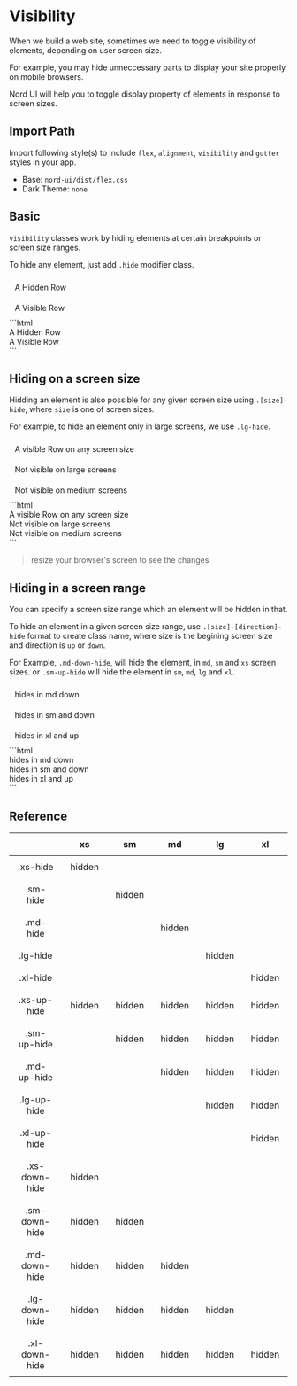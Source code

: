 # Visibility

When we build a web site, sometimes we need to toggle visibility of elements, depending on user screen size.

For example, you may hide unneccessary parts to display your site properly on mobile browsers.

Nord UI will help you to toggle display property of elements in response to screen sizes.

## Import Path
Import following style(s) to include `flex`, `alignment`, `visibility` and `gutter` styles in your app.

- Base: `nord-ui/dist/flex.css`
- Dark Theme: `none`

## Basic
`visibility` classes work by hiding elements at certain breakpoints or screen size ranges.

To hide any element, just add `.hide` modifier class.

<div class='code-example'>
	<div class='preview'>
		<div class="row simple-row hide">A Hidden Row</div>
		<div class="row simple-row">A Visible Row</div>
	</div>
	<div class='source'>
```html
<div class="row hidden">A Hidden Row</div>
<div class="row">A Visible Row</div>
```
	</div>
</div>

## Hiding on a screen size
Hidding an element is also possible for any given screen size using `.[size]-hide`, where `size` is one of screen sizes.

For example, to hide an element only in large screens, we use `.lg-hide`.

<div class='code-example'>
	<div class='preview'>
		<div class="row simple-row">A visible Row on any screen size</div>
		<div class="row simple-row lg-hide">Not visible on large screens</div>
		<div class="row simple-row md-hide">Not visible on medium screens</div>
	</div>
	<div class='source'>
```html
<div class="row">A visible Row on any screen size</div>
<div class="row lg-hide">Not visible on large screens</div>
<div class="row md-hide">Not visible on medium screens</div>
```
	</div>
</div>

> resize your browser's screen to see the changes

## Hiding in a screen range
You can specify a screen size range which an element will be hidden in that.

To hide an element in a given screen size range, use `.[size]-[direction]-hide` format to create class name, where size is the begining screen size and direction is `up` or `down`.

For Example, `.md-down-hide`, will hide the element, in `md`, `sm` and `xs` screen sizes. or `.sm-up-hide` will hide the element in `sm`, `md`, `lg` and `xl`.

<div class='code-example'>
	<div class='preview'>
		<div class="row">
			<div class="col xs-3 simple-col md-down-hide">hides in md down</div>
			<div class="col xs-6 simple-col sm-down-hide">hides in sm and down</div>
			<div class="col xs-3 simple-col xl-up-hide">hides in xl and up</div>
		</div>
	</div>
	<div class='source'>
```html
<div class="col xs-3 md-down-hide">hides in md down</div>
<div class="col xs-6 sm-down-hide">hides in sm and down</div>
<div class="col xs-3 xl-up-hide">hides in xl and up</div>
```
	</div>
</div>

## Reference

|  | xs | sm | md | lg | xl |
| ---- | ---- | ---- | ---- | ---- | ---- |
| .xs-hide | hidden |  |  |  |  |
| .sm-hide |  | hidden |  |  |  |
| .md-hide |  |  | hidden |  |  |
| .lg-hide |  |  |  | hidden |  |
| .xl-hide |  |  |  |  | hidden |
| .xs-up-hide | hidden | hidden | hidden | hidden | hidden |
| .sm-up-hide |  | hidden | hidden | hidden | hidden |
| .md-up-hide |  |  | hidden | hidden | hidden |
| .lg-up-hide |  |  |  | hidden | hidden |
| .xl-up-hide |  |  |  |  | hidden |
| .xs-down-hide | hidden |  |  |  |  |
| .sm-down-hide | hidden | hidden |  |  |  |
| .md-down-hide | hidden | hidden | hidden |  |  |
| .lg-down-hide | hidden | hidden | hidden | hidden |  |
| .xl-down-hide | hidden | hidden | hidden | hidden | hidden |

<style type="text/css">
	.simple-row {
		padding: 10px;
		background-color: var(--nord3-pale);
	}
	.simple-col {
		padding: 10px;
		background-color: var(--nord3-pale);
		border: 1px solid var(--nord3)
	}
	table {
		width: 100%;
	}
	td,th {
		padding: 10px 15px;
		text-align: center
	}
	thead tr {
		background-color: var(--nord2);
		color: var(--nord4)
	}
	tbody tr:nth-child(2n-1) {
		background-color: var(--nord3-pale)
	}
	table, th, td {
		border-collapse: collapse;
	}
</style>